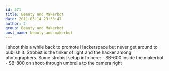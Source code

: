 ```yaml
---
id: 571
title: Beauty and Makerbot
date: 2011-03-14 23:33:47
author: 2
group: Beauty and Makerbot
post_name: beauty-and-makerbot
---
```


I shoot this a while back to promote Hackerspace but never get around to publish it. Strobist is the tinker of light and the hacker among photographers. Some strobist setup info here: - SB-600 inside the makerbot - SB-800 on shoot-through umbrella to the camera right